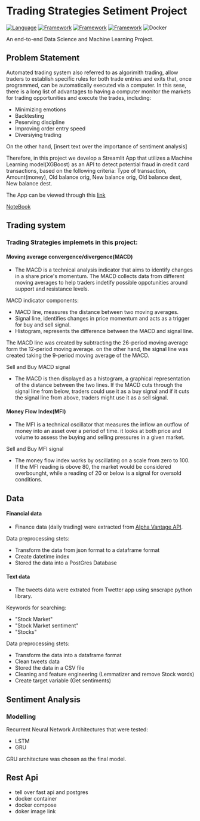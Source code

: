 # **Trading Strategies Setiment Project**

[![Language](https://img.shields.io/badge/Python-darkblue.svg?style=flat&logo=python&logoColor=white)](https://www.python.org)
[![Framework](https://img.shields.io/badge/sklearn-darkorange.svg?style=flat&logo=scikit-learn&logoColor=white)](https://scikit-learn.org/)
[![Framework](https://img.shields.io/badge/FastAPI-darkgreen.svg?style=flat&logo=fastapi&logoColor=white)](https://fastapi.tiangolo.com/)
[![Framework](https://img.shields.io/badge/Streamlit-red.svg?style=flat&logo=streamlit&logoColor=white)](https://streamlit.io/)
![Docker](https://img.shields.io/badge/Docker-blue?style=flat&logo=docker&logoColor=white)

An end-to-end Data Science and Machine Learning Project.

## **Problem Statement**

Automated trading system also referred to as algorimith trading, allow traders to establish specific rules for both trade entries and exits that, once programmed, can be automatically executed via a computer. In this sese, there is a long list of advantages to having a computer monitor the markets for trading opportunities and execute the trades, including:

- Minimizing emotions
- Backtesting
- Peserving discipline
- Improving order entry speed
- Diversiying trading

On the other hand, [insert text over the importance of sentiment analysis]


Therefore, in this project we develop a Streamlit App that utilizes a Machine Learning model(XGBoost) as an API to detect potential fraud in credit card transactions, based on the following criteria: Type of transaction, Amount(money), Old balance orig, New balance orig, Old balance dest, New balance dest.

The App can be viewed through this [link](https://luissalazarsalinas-fraud-detection-fraud-detection-app-zvrvsp.streamlitapp.com/)

[NoteBook]()


## Trading system

### Trading Strategies implemets in this project:
 
#### Moving average convergence/divergence(MACD)
 - The MACD is a technical analysis indicator that aims to identify changes in a share price's momentum. The MACD collects data from different moving averages to help traders indetify possible oppotunities around support and resistance levels.

MACD indicator components:

- MACD line, measures the distance between two moving averages.
- Signal line, identifies changes in price momentum and acts as a trigger for buy and sell signal.
- Histogram, represents the difference between the MACD and signal line.

The MACD line was created by subtracting the 26-period moving average form the 12-period moving average. on the other hand, the signal line was created taking the 9-period moving average of the MACD.

Sell and Buy MACD signal

- The MACD is then displayed as a histogram, a graphical representation of the distance between the two lines. If the MACD cuts through the signal line from below, traders could use it as a buy signal and if it cuts the signal line from above, traders might use it as a sell signal.

#### Money Flow Index(MFI)
- The MFI is a technical oscillator that measures the inflow an outflow of money into an asset over a period of time. it looks at both price and volume to assess the buying and selling pressures in a given market.

Sell and Buy MFI signal

- The money flow index works by oscillating on a scale from zero to 100. If the MFI reading is obove 80, the market would be considered overbounght, while a reading of 20 or below is a signal for oversold conditions.

## Data

#### Financial data
- Finance data (daily trading) were extracted from [Alpha Vantage API](https://www.alphavantage.co/). 

Data preprocessing stets:
 - Transform the data from json format to a dataframe format
 - Create datetime index
 - Stored the data into a PostGres Database


#### Text data
- The tweets data were extrated from Twetter app using snscrape python library.

Keywords for searching:
 - "Stock Market"
 - "Stock Market sentiment"
 - "Stocks"

Data preprocessing stets:
 - Transform the data into a dataframe format
 - Clean tweets data 
 - Stored the data in a CSV file
 - Cleaning and feature engineering (Lemmatizer and remove Stock words)
 - Create target variable (Get sentiments)


## Sentiment Analysis

### Modelling 
Recurrent Neural Network Architectures that were tested:
 - LSTM
 - GRU
 
GRU architecture was chosen as the final model.

## Rest Api
- tell over fast api and postgres
- docker container 
- docker compose 
- doker image link

